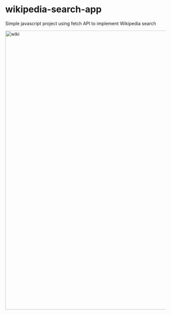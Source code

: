 # wikipedia-search-app
Simple javascript project using fetch API to implement Wikipedia search

<img width="877" alt="wiki" src="https://user-images.githubusercontent.com/63189207/98610394-c4d8c200-22ef-11eb-97ac-a8e9164f7bc5.PNG">
